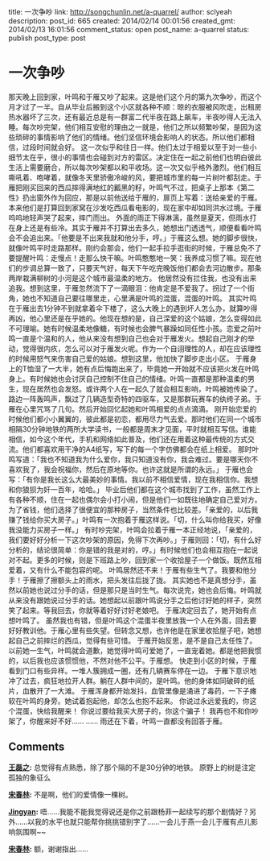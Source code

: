 title: 一次争吵
link: http://songchunlin.net/a-quarrel/
author: sclyeah
description: 
post_id: 665
created: 2014/02/14 00:01:56
created_gmt: 2014/02/13 16:01:56
comment_status: open
post_name: a-quarrel
status: publish
post_type: post

# 一次争吵

那天晚上回到家，叶鸣和于雁又吵了起来。这是他们这个月的第九次争吵，而这个月才过了一半。自从毕业后搬到这个小区就各种不顺：晾的衣服被风吹走，出租房热水器坏了三次，还有最近总是有一群富二代半夜在路上飙车，半夜吵得人无法入睡。每次吵完架，他们相互安慰的理由之一就是，他们之所以频繁吵架，是因为这些琐碎的事情影响了他们的情绪。他们坚信环境会影响人的状态。所以他们都相信，过段时间就会好。 这一次似乎和往日一样。他们太过于相爱以至于对一些小细节太在乎，很小的事情也会碰到对方的雷区。决定住在一起之前他们也明白彼此生活上需要磨合，所以每次吵架都以和平收场。这一次又似乎格外激烈。他们相互嘶吼着、咆哮着，就像冬天里骄傲冷峻的风，要把城市里的每一片树叶都刮走。于雁把刚买回来的西瓜摔得满地红的瓤黑的籽，叶鸣气不过，把桌子上那本《第二性》扔出窗外作为回应，那是以前他送给于雁的，扉页上写着：送给亲爱的于雁。本来他们是打算回到家窝在沙发吃西瓜看电影的，现在家中却如同洪水过境。于雁呜呜地轻声哭了起来，摔门而出。 外面的雨正下得淋漓，虽然是夏天，但雨水打在身上还是有些冷。其实于雁并不打算出去多久，她想出门透透气，顺便看看叶鸣会不会追出来。「他要是不出来我就和他分手，哼。」于雁这么想。她的脚步很快，就像叶鸣平时走路那样。刚约会那会，他们一起手拉手逛街的时候，于雁总免不了要提醒叶鸣：走慢点！走那么快干嘛。叶鸣憨憨地一笑：我养成习惯了嘛。现在他们的步调总算一致了，只要天气好，每天下午吃完晚饭他们都会去河边散步。那条两岸栽满柳树的小河是这个城市最温柔的地方。 他居然没有拦住我，也没有出来追我。想到这里，于雁忽然流下了一滴眼泪：他肯定是不爱我了。拐过了一个街角，她也不知道自己要往哪里走，心里满是叶鸣的混蛋，混蛋的叶鸣。 其实叶鸣在于雁出去1分钟不到就拿着伞下楼了，这么大晚上的遇到坏人怎么办，就算吵得再凶，他心里还是在乎她的。他现在想的是，自己深爱的这个姑娘，怎么变得如此不可理喻。她有时候温柔地像糖，有时候也会脾气暴躁如同任性小孩。恋爱之前叶鸣一直是个温和的人，他从来没有想到自己也会对于雁发火。想起自己刚才的举动，觉得很内疚，怎么可以对于雁发火呢。作为一个自诩理性的人，却在应该理性的时候用怒气来伤害自己爱的姑娘。想到这里，他加快了脚步走出小区。 于雁身上的T恤湿了一大半，她有点后悔跑出来了，毕竟她一开始就不应该把火发在叶鸣身上。有时候她也会讨厌自己控制不住自己的情绪。叶鸣一直都是那种温柔的男生，现在居然也会发怒。或许两个人在一起久了就会相互影响，叶鸣被她传染了。 路边一阵轰鸣声，飘过了几辆造型奇特的四驱车，又是那群玩赛车的纨绔子弟。于雁在心里咒骂了几句。然后开始回忆起她和叶鸣相爱的点点滴滴。 刚开始恋爱的时候他们都小小翼翼的，彼此都是初恋，都用尽力气去爱。那时他们在同一个城市相隔30分钟地铁的两所大学读书，一般都是周末才见面，平时就相互写信。谁能相信，如今这个年代，手机和网络如此普及，他们还在用着这种最传统的方式交流。他们都喜欢用干净的A4纸写，写下的每一个字仿佛都会在纸上相爱。 那时叶鸣写道：「我也不知道我为什么爱你，我只知道没有你，我会难过。要是哪天你不喜欢我了，我会祝福你，然后在原地等你。也许这就是所谓的永远。」 于雁也会写：「有你是我长这么大最美妙的事情。我以前不相信爱情，现在我相信你。我想和你狼狈为奸一百年，哈哈。」 毕业后他们都在这个城市找到了工作，虽然工作上有各种不顺，住在一起也偶尔会小打小闹，但是他们一如既往地确定自己爱对方。为了省钱，他们选择了很便宜的那种房子，当然条件也比较差。「亲爱的，以后我赚了钱给你买大房子。」叶鸣有一次抱着于雁这样说。「切，什么叫你给我买，好像我没能力买房子一样。」 有时吵完架，叶鸣会拉着于雁一本正经地说，「亲爱的，我们要好好分析一下这次吵架的原因，免得下次再吵。」于雁则回：「切，有什么好分析的，结论很简单：你是错的我是对的，哼。」有时候他们也会相互抱在一起说对不起。更多的时候，则是下班路上吵，回到家一个收拾屋子一个做饭。既然互相爱着，又有什么不能包容的呢。 叶鸣居然还不来！于雁有些生气了。我要和他分手！于雁擦了擦额头上的雨水，把头发往后拢了拢。 其实她也不是真想分手，虽然以前她也说过分手的话，但是那只是当时生气。每次说完，她也会后悔。叶鸣就从来没有跟她说过分手的话。她想起以前跟叶鸣说分手之后他讨好她的样子，突然笑了起来。等我回去，你就等着好好讨好老娘吧。 于雁决定回去了，她开始有点想叶鸣了。 虽然我也有错，但是叶鸣这个混蛋半夜里放我一个人在外面，回去要好好教训他。于雁心里有些失望。但转念又想，也许他是在家里收拾屋子吧，她想起自己之前摔烂的西瓜，觉得有些可惜。 于雁开始反思，是不是自己太任性了。以前她一生气，叶鸣就会道歉，她觉得叶鸣可爱她了，一直宠着她。都是他把我惯的，以后我也应该惯惯他，不然对他不公平。于雁想。 快走到小区的时候，于雁看到门口有些异样。一堆人簇拥成一圈，还有几辆赛车停在一边。 于雁下意识地冲了过去，疯狂地拉开人群。躺在人群中间的，是叶鸣。他的身体如同破碎的纸片，血散开了一大滩。 于雁浑身都开始发抖，血管里像是涌进了毒药，一下子瘫软在叶鸣的身旁。她试着抱起他，却怎么也抱不起来。 你说过永远爱我的，你这个混蛋，快给我醒来！ 你说过要给我买大房子的，你这个骗子！ 我再也不和你吵架了，你醒来好不好…… …… 雨还在下着，叶鸣一直都没有回答于雁。

## Comments

**[王磊之](#163 "2014-02-14 11:26:51"):** 总觉得有点熟悉，除了那个隔的不是30分钟的地铁。 原野上的树是注定孤独的象征么

**[宋春林](#164 "2014-02-14 11:30:23"):** 不是啊，他们的爱情像一棵树。

**[Jingyan](#182 "2014-02-25 05:24:22"):** 唔……我能不能我觉得说还是你之前跟杨菲一起续写的那个剧情好？另外……以我的水平也就只能帮你挑挑错别字了……一会儿于燕一会儿于雁有点儿影响氛围啊~~

**[宋春林](#183 "2014-02-25 07:33:00"):** 额，谢谢指出……

